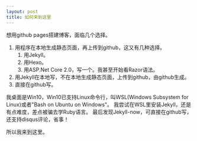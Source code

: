 ```yaml
---
layout: post
title: 如何来到这里
---
```


想用github pages搭建博客，面临几个选择。

1. 用程序在本地生成静态页面，再上传到github，这又有几种选择。
    1. 用Jekyll。
    1. 用Hexo。
    1. 用ASP.Net Core 2.0，写一个。我甚至开始看Razor语法。
1. 用Jekyll在本地写，不在本地生成静态页面，上传到github，由github生成。
1. 直接在github写。

我桌面是Win10，Win10已支持Linux命令行，叫WSL(Windows Subsystem for Linux)或者"Bash on Ubuntu on Windows"。
我尝试在WSL里安装Jekyll，还是有点难度，差点被骗去学Ruby语言。
最后发现Jekyll-now，可直接在github写，还支持disqus评论，省事！

所以我来到这里。

